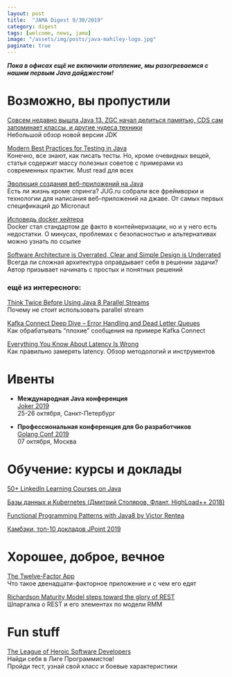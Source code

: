 ```yaml
---
layout: post
title:  "JAMA Digest 9/30/2019"
category: digest
tags: [welcome, news, jama]
image: "/assets/img/posts/java-mahiley-logo.jpg"
paginate: true
---
```

***Пока в офисах ещё не включили отопление, мы разогреваемся с нашим первым Java дайджестом!***

# Возможно, вы пропустили

[Совсем недавно вышла Java 13. ZGC начал делиться памятью, CDS сам запоминает классы, и другие чудеса техники](https://habr.com/ru/company/jugru/blog/467789/)  
Небольшой обзор новой версии JDK

[Modern Best Practices for Testing in Java](https://phauer.com/2019/modern-best-practices-testing-java/)  
Конечно, все знают, как писать тесты. Но, кроме очевидных вещей, статья содержит массу полезных советов с примерами из современных практик. Must read для всех

[Эволюция создания веб-приложений на Java](https://habr.com/ru/company/jugru/blog/453468/)  
Есть ли жизнь кроме спринга? JUG.ru собрали все фреймворки и технологии для написания веб-приложений на джаве. От самых первых спецификаций до Micronaut

[Исповедь docker хейтера](https://habr.com/ru/post/467607/)  
Docker стал стандартом де факто в контейнеризации, но и у него есть недостатки. О минусах, проблемах с безопасностью и альтернативах можно узнать по ссылке

[Software Architecture is Overrated, Clear and Simple Design is Underrated](https://blog.pragmaticengineer.com/software-architecture-is-overrated/)  
Всегда ли сложная архитектура оправдывает себя в решении задачи? Автор призывает начинать с простых и понятных решений

### ещё из интересного:

[Think Twice Before Using Java 8 Parallel Streams](https://dzone.com/articles/think-twice-using-java-8)  
Почему не стоит использовать parallel stream

[Kafka Connect Deep Dive – Error Handling and Dead Letter Queues](https://www.confluent.io/blog/kafka-connect-deep-dive-error-handling-dead-letter-queues)  
Как обрабатывать “плохие” сообщения на примере Kafka Connect

[Everything You Know About Latency Is Wrong](https://bravenewgeek.com/everything-you-know-about-latency-is-wrong/)  
Как правильно замерять latency. Обзор методологий и инструментов


# Ивенты

* **Международная Java конференция**  
   [Joker 2019](https://jokerconf.com/)  
   25-26 октября, Санкт-Петербург

* **Профессиональная конференция для Go разработчиков**  
   [Golang Conf 2019](https://golangconf.ru/2019)  
   07 октября, Москва


# Обучение: курсы и доклады

[50+ LinkedIn Learning Courses on Java](https://info.epam.com/indepartment/javacc/department-news/ccnews/2019/LilJava.html?utm_source=CDP_NEWSLETTER_BY&utm_campaign=Email&utm_medium=Local+Newsletter&utm_content=Sep-25-2019)

[Базы данных и Kubernetes (Дмитрий Столяров, Флант, HighLoad++ 2018)](https://www.youtube.com/watch?v=BnegHj53pW4)

[Functional Programming Patterns with Java8 by Victor Rentea](https://www.youtube.com/watch?v=YnzisJh-ZNI&t=1260s)

[Камбэки, топ-10 докладов JPoint 2019](https://habr.com/ru/company/jugru/blog/468135/)

# Хорошее, доброе, вечное

[The Twelve-Factor App](https://12factor.net/ru/)  
Что такое двенадцати-факторное приложение и с чем его едят

[Richardson Maturity Model steps toward the glory of REST](https://martinfowler.com/articles/richardsonMaturityModel.html)  
Шпаргалка о REST и его элементах по модели RMM

# Fun stuff

[The League of Heroic Software Developers](https://heroes.neilon.software/)  
Найди себя в Лиге Программистов!  
Пройди тест, узнай свой класс и боевые характеристики
